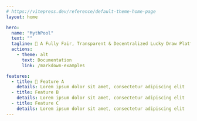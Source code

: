 ```yaml
---
# https://vitepress.dev/reference/default-theme-home-page
layout: home

hero:
  name: "MythPool"
  text: ""
  tagline: 🎯 A Fully Fair, Transparent & Decentralized Lucky Draw Platform on Solana & Switchboard 🍀✨
  actions:
    - theme: alt
      text: Documentation
      link: /markdown-examples

features:
  - title: 🤗 Feature A
    details: Lorem ipsum dolor sit amet, consectetur adipiscing elit
  - title: Feature B
    details: Lorem ipsum dolor sit amet, consectetur adipiscing elit
  - title: Feature C
    details: Lorem ipsum dolor sit amet, consectetur adipiscing elit
---
```


